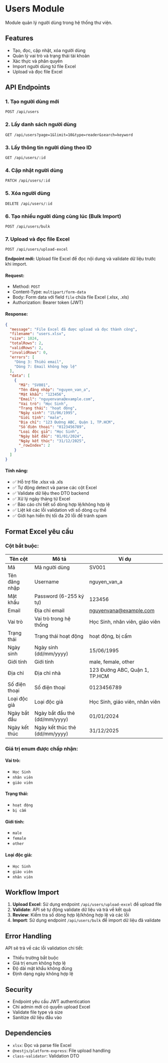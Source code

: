# Users Module

Module quản lý người dùng trong hệ thống thư viện.

## Features

- Tạo, đọc, cập nhật, xóa người dùng
- Quản lý vai trò và trạng thái tài khoản
- Xác thực và phân quyền
- Import người dùng từ file Excel
- Upload và đọc file Excel

## API Endpoints

### 1. Tạo người dùng mới
```
POST /api/users
```

### 2. Lấy danh sách người dùng
```
GET /api/users?page=1&limit=10&type=reader&search=keyword
```

### 3. Lấy thông tin người dùng theo ID
```
GET /api/users/:id
```

### 4. Cập nhật người dùng
```
PATCH /api/users/:id
```

### 5. Xóa người dùng
```
DELETE /api/users/:id
```

### 6. Tạo nhiều người dùng cùng lúc (Bulk Import)
```
POST /api/users/bulk
```

### 7. Upload và đọc file Excel
```
POST /api/users/upload-excel
```

**Endpoint mới:** Upload file Excel để đọc nội dung và validate dữ liệu trước khi import.

#### Request:
- Method: `POST`
- Content-Type: `multipart/form-data`
- Body: Form data với field `file` chứa file Excel (.xlsx, .xls)
- Authorization: Bearer token (JWT)

#### Response:
```json
{
  "message": "File Excel đã được upload và đọc thành công",
  "filename": "users.xlsx",
  "size": 1024,
  "totalRows": 2,
  "validRows": 2,
  "invalidRows": 0,
  "errors": [
    "Dòng 3: Thiếu email",
    "Dòng 7: Email không hợp lệ"
  ],
  "data": [
    {
      "Mã": "SV001",
      "Tên đăng nhập": "nguyen_van_a",
      "Mật khẩu": "123456",
      "Email": "nguyenvana@example.com",
      "Vai trò": "Học Sinh",
      "Trạng thái": "hoạt động",
      "Ngày sinh": "15/06/1995",
      "Giới tính": "male",
      "Địa chỉ": "123 Đường ABC, Quận 1, TP.HCM",
      "Số điện thoại": "0123456789",
      "Loại độc giả": "Học Sinh",
      "Ngày bắt đầu": "01/01/2024",
      "Ngày kết thúc": "31/12/2025",
      "_rowIndex": 2
    }
  ]
}
```

#### Tính năng:
- ✅ Hỗ trợ file .xlsx và .xls
- ✅ Tự động detect và parse các cột Excel
- ✅ Validate dữ liệu theo DTO backend
- ✅ Xử lý ngày tháng từ Excel
- ✅ Báo cáo chi tiết số dòng hợp lệ/không hợp lệ
- ✅ Liệt kê các lỗi validation với số dòng cụ thể
- ✅ Giới hạn hiển thị tối đa 20 lỗi để tránh spam

## Format Excel yêu cầu

### Cột bắt buộc:
| Tên cột | Mô tả | Ví dụ |
|----------|--------|--------|
| Mã | Mã người dùng | SV001 |
| Tên đăng nhập | Username | nguyen_van_a |
| Mật khẩu | Password (6-255 ký tự) | 123456 |
| Email | Địa chỉ email | nguyenvana@example.com |
| Vai trò | Vai trò trong hệ thống | Học Sinh, nhân viên, giáo viên |
| Trạng thái | Trạng thái hoạt động | hoạt động, bị cấm |
| Ngày sinh | Ngày sinh (dd/mm/yyyy) | 15/06/1995 |
| Giới tính | Giới tính | male, female, other |
| Địa chỉ | Địa chỉ nhà | 123 Đường ABC, Quận 1, TP.HCM |
| Số điện thoại | Số điện thoại | 0123456789 |
| Loại độc giả | Loại độc giả | Học Sinh, giáo viên, nhân viên |
| Ngày bắt đầu | Ngày bắt đầu thẻ (dd/mm/yyyy) | 01/01/2024 |
| Ngày kết thúc | Ngày kết thúc thẻ (dd/mm/yyyy) | 31/12/2025 |

### Giá trị enum được chấp nhận:

#### Vai trò:
- `Học Sinh`
- `nhân viên`
- `giáo viên`

#### Trạng thái:
- `hoạt động`
- `bị cấm`

#### Giới tính:
- `male`
- `female`
- `other`

#### Loại độc giả:
- `Học Sinh`
- `giáo viên`
- `nhân viên`

## Workflow Import

1. **Upload Excel**: Sử dụng endpoint `/api/users/upload-excel` để upload file
2. **Validate**: API sẽ tự động validate dữ liệu và trả về kết quả
3. **Review**: Kiểm tra số dòng hợp lệ/không hợp lệ và các lỗi
4. **Import**: Sử dụng endpoint `/api/users/bulk` để import dữ liệu đã validate

## Error Handling

API sẽ trả về các lỗi validation chi tiết:
- Thiếu trường bắt buộc
- Giá trị enum không hợp lệ
- Độ dài mật khẩu không đúng
- Định dạng ngày không hợp lệ

## Security

- Endpoint yêu cầu JWT authentication
- Chỉ admin mới có quyền upload Excel
- Validate file type và size
- Sanitize dữ liệu đầu vào

## Dependencies

- `xlsx`: Đọc và parse file Excel
- `@nestjs/platform-express`: File upload handling
- `class-validator`: Validation DTO
